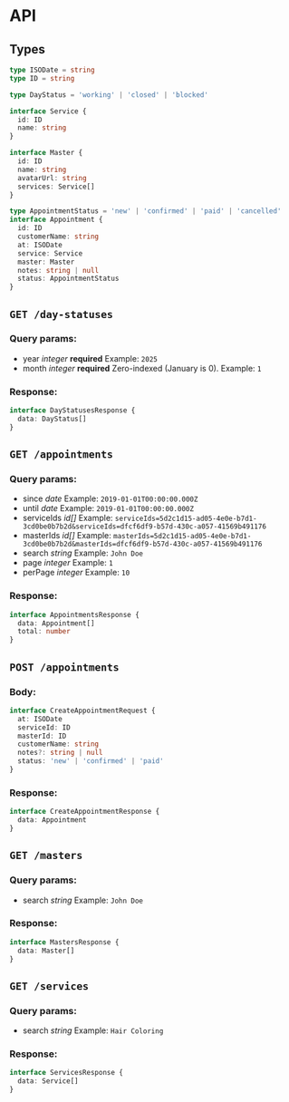# API

## Types

```ts
type ISODate = string
type ID = string

type DayStatus = 'working' | 'closed' | 'blocked'

interface Service {
  id: ID
  name: string
}

interface Master {
  id: ID
  name: string
  avatarUrl: string
  services: Service[]
}

type AppointmentStatus = 'new' | 'confirmed' | 'paid' | 'cancelled'
interface Appointment {
  id: ID
  customerName: string
  at: ISODate
  service: Service
  master: Master
  notes: string | null
  status: AppointmentStatus
}
```

## `GET /day-statuses`

### Query params:

- year _integer_ **required** Example: `2025`
- month _integer_ **required** Zero-indexed (January is 0). Example: `1`

### Response:

```ts
interface DayStatusesResponse {
  data: DayStatus[]
}
```

## `GET /appointments`

### Query params:

- since _date_ Example: `2019-01-01T00:00:00.000Z`
- until _date_ Example: `2019-01-01T00:00:00.000Z`
- serviceIds _id[]_ Example: `serviceIds=5d2c1d15-ad05-4e0e-b7d1-3cd0be0b7b2d&serviceIds=dfcf6df9-b57d-430c-a057-41569b491176`
- masterIds _id[]_ Example: `masterIds=5d2c1d15-ad05-4e0e-b7d1-3cd0be0b7b2d&masterIds=dfcf6df9-b57d-430c-a057-41569b491176`
- search _string_ Example: `John Doe`
- page _integer_ Example: `1`
- perPage _integer_ Example: `10`

### Response:

```ts
interface AppointmentsResponse {
  data: Appointment[]
  total: number
}
```

## `POST /appointments`

### Body:

```ts
interface CreateAppointmentRequest {
  at: ISODate
  serviceId: ID
  masterId: ID
  customerName: string
  notes?: string | null
  status: 'new' | 'confirmed' | 'paid'
}
```

### Response:

```ts
interface CreateAppointmentResponse {
  data: Appointment
}
```

## `GET /masters`

### Query params:

- search _string_ Example: `John Doe`

### Response:

```ts
interface MastersResponse {
  data: Master[]
}
```

## `GET /services`

### Query params:

- search _string_ Example: `Hair Coloring`

### Response:

```ts
interface ServicesResponse {
  data: Service[]
}
```
